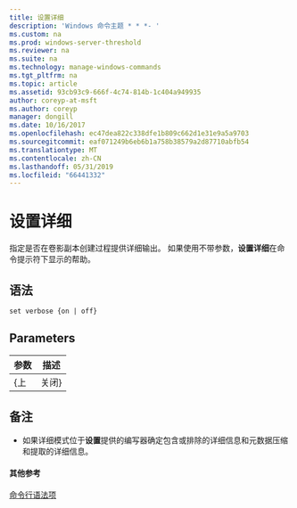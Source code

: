 ```yaml
---
title: 设置详细
description: 'Windows 命令主题 * * *- '
ms.custom: na
ms.prod: windows-server-threshold
ms.reviewer: na
ms.suite: na
ms.technology: manage-windows-commands
ms.tgt_pltfrm: na
ms.topic: article
ms.assetid: 93cb93c9-666f-4c74-814b-1c404a949935
author: coreyp-at-msft
ms.author: coreyp
manager: dongill
ms.date: 10/16/2017
ms.openlocfilehash: ec47dea822c338dfe1b809c662d1e31e9a5a9703
ms.sourcegitcommit: eaf071249b6eb6b1a758b38579a2d87710abfb54
ms.translationtype: MT
ms.contentlocale: zh-CN
ms.lasthandoff: 05/31/2019
ms.locfileid: "66441332"
---
```

# <a name="set-verbose"></a>设置详细



指定是否在卷影副本创建过程提供详细输出。 如果使用不带参数，**设置详细**在命令提示符下显示的帮助。

## <a name="syntax"></a>语法

```
set verbose {on | off}
```

## <a name="parameters"></a>Parameters

| 参数 | 描述 |
|-----------|-------------|
|    {上    |    关闭}     |

## <a name="remarks"></a>备注

-   如果详细模式位于**设置**提供的编写器确定包含或排除的详细信息和元数据压缩和提取的详细信息。

#### <a name="additional-references"></a>其他参考

[命令行语法项](command-line-syntax-key.md)